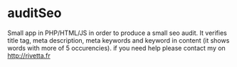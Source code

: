 # auditSeo
Small app in PHP/HTML/JS in order to produce a small seo audit. It verifies title tag, meta description, meta keywords and keyword in content (it shows words with more of 5 occurencies).
if you need help please contact my on http://rivetta.fr
